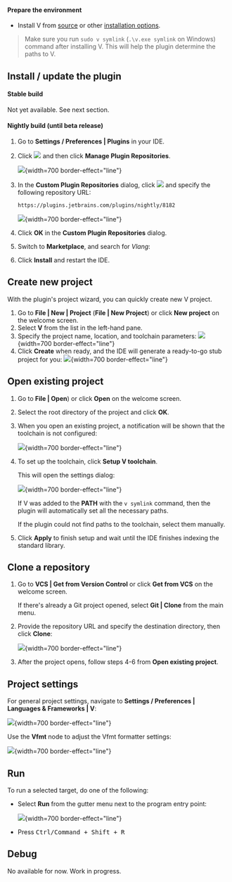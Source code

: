 [//]: # (title: Quick Start Guide)

#### Prepare the environment

- Install V from [source](https://github.com/vlang/v#installing-v---from-source-preferred-method) or other [installation options](https://vlang.io).

> Make sure you run `sudo v symlink` (`.\v.exe symlink` on Windows) command after installing V. This will help the plugin determine the paths to V.

## Install / update the plugin

#### Stable build

Not yet available. See next section.

#### Nightly build (until beta release)

1. Go to **Settings / Preferences | Plugins** in your IDE.
2. Click ![][gear] and then click **Manage Plugin Repositories**.
   
   ![](quick-start-guide/plugin-repositories.png){width=700 border-effect="line"}
3. In the **Custom Plugin Repositories** dialog, click ![][add] and specify the following repository URL:
    ```
    https://plugins.jetbrains.com/plugins/nightly/8182
    ```
   ![](custom-plugin-repositories.png){width=700 border-effect="line"}
4. Click **OK** in the **Custom Plugin Repositories** dialog.
5. Switch to **Marketplace**, and search for _Vlang_:
6. Click **Install** and restart the IDE.

## Create new project

With the plugin's project wizard, you can quickly create new V project.

1. Go to **File | New | Project** (**File | New Project**) or click **New project** on the welcome screen.
2. Select **V** from the list in the left-hand pane.
3. Specify the project name, location, and toolchain parameters:
   ![](new-project.png){width=700 border-effect="line"}
4. Click **Create** when ready, and the IDE will generate a ready-to-go stub project for you:
   ![](new-project-created.png){width=700 border-effect="line"}

## Open existing project

1. Go to **File | Open**) or click **Open** on the welcome screen.
2. Select the root directory of the project and click **OK**.
3. When you open an existing project, a notification will be shown that the toolchain is not configured:

   ![](toolchain-not-configured.png){width=700 border-effect="line"}

4. To set up the toolchain, click **Setup V toolchain**.

   This will open the settings dialog:

   ![](project-settings.png){width=700 border-effect="line"}

   If V was added to the **PATH** with the `v symlink` command, then the plugin will automatically set
  all the necessary paths.

   If the plugin could not find paths to the toolchain, select them manually.

5. Click **Apply** to finish setup and wait until the IDE finishes indexing the standard library.

## Clone a repository

1. Go to **VCS | Get from Version Control** or click **Get from VCS** on the welcome screen.

   If there's already a Git project opened, select **Git | Clone** from the main menu.
2. Provide the repository URL and specify the destination directory, then click **Clone**:

   ![](clone-repository.png){width=700 border-effect="line"}
3. After the project opens, follow steps 4-6 from **Open existing project**.


## Project settings

For general project settings, navigate to **Settings / Preferences | Languages & Frameworks | V**:

![](project-settings/project-settings.png){width=700 border-effect="line"}

Use the **Vfmt** node to adjust the Vfmt formatter settings:

![](project-settings/vfmt-settings.png){width=700 border-effect="line"}

## Run 

To run a selected target, do one of the following:

- Select **Run** from the gutter menu next to the program entry point:
  
   ![](run-gutter.png){width=700 border-effect="line"}

- Press <kbd>Ctrl/Command + Shift + R<kbd>

## Debug

No available for now. Work in progress.

[gear]: app.general.gearPlain.svg
[add]: app.general.add.svg
